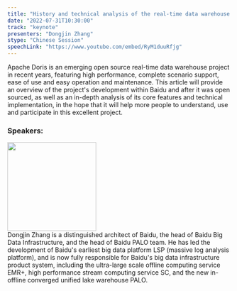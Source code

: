 ```yaml
---
title: "History and technical analysis of the real-time data warehouse Apache Doris"
date: "2022-07-31T10:30:00" 
track: "keynote"
presenters: "Dongjin Zhang"
stype: "Chinese Session"
speechLink: "https://www.youtube.com/embed/RyM1duuRfjg"
---
```

Apache Doris is an emerging open source real-time data warehouse project in recent years, featuring high performance, complete scenario support, ease of use and easy operation and maintenance. This article will provide an overview of the project's development within Baidu and after it was open sourced, as well as an in-depth analysis of its core features and technical implementation, in the hope that it will help more people to understand, use and participate in this excellent project.

### Speakers: 
<img src="images/speaker/2026.png" width="200" />
<br>
Dongjin Zhang is a distinguished architect of Baidu, the head of Baidu Big Data Infrastructure, and the head of Baidu PALO team. He has led the development of Baidu's earliest big data platform LSP (massive log analysis platform), and is now fully responsible for Baidu's big data infrastructure product system, including the ultra-large scale offline computing service EMR+, high performance stream computing service SC, and the new in-offline converged unified lake warehouse PALO.